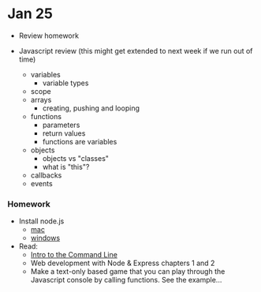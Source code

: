 # Jan 25

* Review homework

* Javascript review (this might get extended to next week if we run out of time)
	* variables
		* variable types
	* scope
	* arrays
		* creating, pushing and looping
	* functions
		* parameters
		* return values
		* functions are variables
	* objects
		* objects vs "classes"
		* what is "this"?
	* callbacks
	* events

	
	
### Homework
* Install node.js
	* [mac](http://blog.teamtreehouse.com/install-node-js-npm-mac)
	* [windows](http://blog.teamtreehouse.com/install-node-js-npm-windows)
* Read:
	* [Intro to the Command Line](https://tutorial.djangogirls.org/en/intro_to_command_line/)
	* Web development with Node & Express chapters 1 and  2
	* Make a text-only based game that you can play through the Javascript console by calling functions. See the example...

<!---
* Make a web page that has no vis 
-->